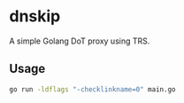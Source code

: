 # dnskip
A simple Golang DoT proxy using TRS.

## Usage
```bash
go run -ldflags "-checklinkname=0" main.go
```
